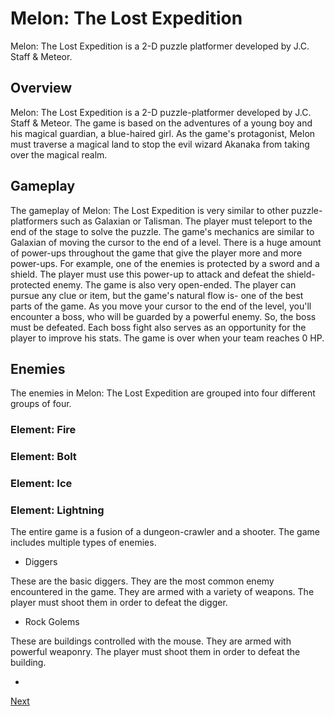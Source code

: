 # Melon: The Lost Expedition

Melon: The Lost Expedition is a 2-D puzzle platformer developed by J.C. Staff & Meteor.

## Overview

Melon: The Lost Expedition is a 2-D puzzle-platformer developed by J.C. Staff & Meteor. The game is based on the adventures of a young boy and his magical guardian, a blue-haired girl. As the game's protagonist, Melon must traverse a magical land to stop the evil wizard Akanaka from taking over the magical realm.

## Gameplay

The gameplay of Melon: The Lost Expedition is very similar to other puzzle-platformers such as Galaxian or Talisman. The player must teleport to the end of the stage to solve the puzzle. The game's mechanics are similar to Galaxian of moving the cursor to the end of a level. There is a huge amount of power-ups throughout the game that give the player more and more power-ups. For example, one of the enemies is protected by a sword and a shield. The player must use this power-up to attack and defeat the shield-protected enemy. The game is also very open-ended. The player can pursue any clue or item, but the game's natural flow is- one of the best parts of the game. As you move your cursor to the end of the level, you'll encounter a boss, who will be guarded by a powerful enemy. So, the boss must be defeated. Each boss fight also serves as an opportunity for the player to improve his stats. The game is over when your team reaches 0 HP.

## Enemies

The enemies in Melon: The Lost Expedition are grouped into four different groups of four.

### Element: Fire

### Element: Bolt

### Element: Ice

### Element: Lightning

The entire game is a fusion of a dungeon-crawler and a shooter. The game includes multiple types of enemies.

*   Diggers

These are the basic diggers. They are the most common enemy encountered in the game. They are armed with a variety of weapons. The player must shoot them in order to defeat the digger.

*   Rock Golems

These are buildings controlled with the mouse. They are armed with powerful weaponry. The player must shoot them in order to defeat the building.

*

[Next](139.md)